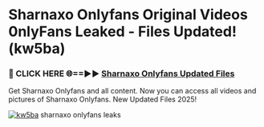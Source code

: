 # Sharnaxo Onlyfans Original Videos 0nlyFans Leaked - Files Updated! (kw5ba)

<h3>🔴 CLICK HERE 🌐==►► <a href="https://tinyurl.com/4seja8ks" rel="nofollow">Sharnaxo Onlyfans Updated Files</a></h3>

Get Sharnaxo Onlyfans and all content. Now you can access all videos and pictures of Sharnaxo Onlyfans. New Updated Files 2025!

[![kw5ba](https://i.imgur.com/EWjZXRe.gif)](https://tinyurl.com/4seja8ks)
sharnaxo onlyfans leaks